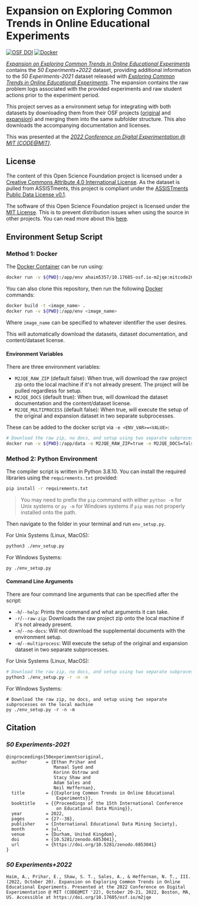 # Expansion on Exploring Common Trends in Online Educational Experiments

[![OSF DOI](https://img.shields.io/badge/OSF-10.17605%2Fosf.io%2Fm2jqe-blue)][doi]
[![Docker](https://img.shields.io/docker/automated/ahaim5357/10.17605-osf.io-m2jqe)][container]

[*Expansion on Exploring Common Trends in Online Educational Experiments*][doi] contains the *50 Experiments+2022* dataset, providing additional information to the *50 Experiments-2021* dataset released with [*Exploring Common Trends in Online Educational Experiments*][odoi]. The expansion contains the raw problem logs associated with the provided experiments and raw student actions prior to the experiment period.

This project serves as a environment setup for integrating with both datasets by downloading them from their OSF projects ([original][oosf] and [expansion][doi]) and merging them into the same subfolder structure. This also downloads the accompanying documentation and licenses.

This was presented at the [*2022 Conference on Digital Experimentation @ MIT (CODE@MIT)*][code].

## License

The content of this Open Science Foundation project is licensed under a [Creative Commons Attribute 4.0 International License][cl]. As the dataset is pulled from ASSISTments, this project is compliant under the [ASSISTments Public Data License v0.1][dl].

The software of this Open Science Foundation project is licensed under the [MIT License][sl]. This is to prevent distribution issues when using the source in other projects. You can read more about this [here][ccsoftware].

## Environment Setup Script

### Method 1: Docker

The [Docker Container][container] can be run using:

```bash
docker run -v ${PWD}:/app/env ahaim5357/10.17605-osf.io-m2jqe:mitcode2022
```

You can also clone this repository, then run the following [Docker][docker] commands:

```bash
docker build -t <image_name> .
docker run -v ${PWD}:/app/env <image_name>
```

Where `image_name` can be specified to whatever identifier the user desires.

This will automatically download the datasets, dataset documentation, and content/dataset license.

#### Environment Variables

There are three environment variables:

* `M2JQE_RAW_ZIP` (default false): When true, will download the raw project zip onto the local machine if it's not already present. The project will be pulled regardless for setup.
* `M2JQE_DOCS` (default true): When true, will download the dataset documentation and the content/dataset license.
* `M2JQE_MULTIPROCESS` (default false): When true, will execute the setup of the original and expansion dataset in two separate subprocesses.

These can be added to the docker script via `-e <ENV_VAR>=<VALUE>`:

```bash
# Download the raw zip, no docs, and setup using two separate subprocesses on the local machine
docker run -v ${PWD}:/app/data -e M2JQE_RAW_ZIP=true -e M2JQE_DOCS=false -e M2JQE_MULTIPROCESS=true <image_name>
```

### Method 2: Python Environment

The compiler script is written in Python 3.8.10. You can install the required libraries using the `requirements.txt` provided:

```bash
pip install -r requirements.txt
```

> You may need to prefix the `pip` command with either `python -m` for Unix systems or `py -m` for Windows systems if `pip` was not properly installed onto the path.

Then navigate to the folder in your terminal and run `env_setup.py`.

For Unix Systems (Linux, MacOS):

```bash
python3 ./env_setup.py
```

For Windows Systems:

```pwsh
py ./env_setup.py
```

#### Command Line Arguments

There are four command line arguments that can be specified after the script:

* `-h`/`--help`: Prints the command and what arguments it can take.
* `-r`/`--raw-zip`: Downloads the raw project zip onto the local machine if it's not already present.
* `-n`/`--no-docs`: Will not download the supplemental documents with the environment setup.
* `-m`/`--multiprocess`: Will execute the setup of the original and expansion dataset in two separate subprocesses.

For Unix Systems (Linux, MacOS):

```bash
# Download the raw zip, no docs, and setup using two separate subprocesses on the local machine
python3 ./env_setup.py -r -n -m
```

For Windows Systems:

```pwsh
# Download the raw zip, no docs, and setup using two separate subprocesses on the local machine
py ./env_setup.py -r -n -m
```

## Citation

### *50 Experiments-2021*

```
@inproceedings{50experimentsoriginal,
  author       = {Ethan Prihar and
                  Manaal Syed and
                  Korinn Ostrow and
                  Stacy Shaw and
                  Adam Sales and
                  Neil Heffernan},
  title        = {{Exploring Common Trends in Online Educational 
                   Experiments}},
  booktitle    = {{Proceedings of the 15th International Conference 
                   on Educational Data Mining}},
  year         = 2022,
  pages        = {27--38},
  publisher    = {International Educational Data Mining Society},
  month        = jul,
  venue        = {Durham, United Kingdom},
  doi          = {10.5281/zenodo.6853041},
  url          = {https://doi.org/10.5281/zenodo.6853041}
}
```

### *50 Experiments+2022*

```
Haim, A., Prihar, E., Shaw, S. T., Sales, A., & Heffernan, N. T., III. (2022, October 20). Expansion on Exploring Common Trends in Online Educational Experiments. Presented at the 2022 Conference on Digital Experimentation @ MIT (CODE@MIT '22), October 20-21, 2022, Boston, MA, US. Accessible at https://doi.org/10.17605/osf.io/m2jqe
```


[docker]: https://www.docker.com/
[container]: https://hub.docker.com/repository/docker/ahaim5357/10.17605-osf.io-m2jqe
[doi]: https://doi.org/10.17605/osf.io/m2jqe
[odoi]: https://doi.org/10.5281/zenodo.6853041
[oosf]: https://doi.org/10.17605/osf.io/59shv
[code]: https://ide.mit.edu/events/2022-conference-on-digital-experimentation-mit-codemit/

[cl]: https://osf.io/qykhb
[dl]: https://osf.io/s7ufj
[sl]: ./LICENSE
[ccsoftware]: https://creativecommons.org/faq/#can-i-apply-a-creative-commons-license-to-software
